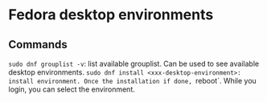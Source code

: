 # Fedora desktop environments

## Commands

`sudo dnf grouplist -v`: list available grouplist. Can be used to see available desktop environments.
`sudo dnf install <xxx-desktop-environment>: install environment. Once the installation if done, `reboot`. While you login, you can select the environment.


